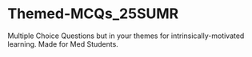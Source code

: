 # Themed-MCQs_25SUMR
Multiple Choice Questions but in your themes for intrinsically-motivated learning. Made for Med Students.
